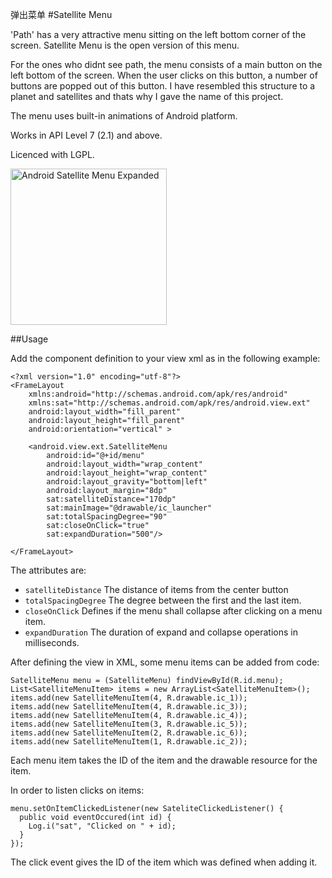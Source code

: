 弹出菜单 #Satellite Menu

'Path' has a very attractive menu sitting on the left bottom corner of the screen. Satellite Menu is the open version of this menu. 

For the ones who didnt see path, the menu consists of a main button on the left bottom of the screen. When the user clicks on this button, a number of buttons are popped out of this button. I have resembled this structure to a planet and satellites and thats why I gave the name of this project. 

The menu uses built-in animations of Android platform. 

Works in API Level 7 (2.1) and above.

Licenced with LGPL. 

<img src="http://i.imgur.com/0Igkktd.png" height="250px" title="Android Satellite Menu Expanded"/>

##Usage

Add the component definition to your view xml as in the following example:


    <?xml version="1.0" encoding="utf-8"?>
    <FrameLayout 
        xmlns:android="http://schemas.android.com/apk/res/android"
        xmlns:sat="http://schemas.android.com/apk/res/android.view.ext"
        android:layout_width="fill_parent"
        android:layout_height="fill_parent"
        android:orientation="vertical" >

        <android.view.ext.SatelliteMenu
            android:id="@+id/menu"
            android:layout_width="wrap_content"
            android:layout_height="wrap_content"
            android:layout_gravity="bottom|left" 
            android:layout_margin="8dp"
            sat:satelliteDistance="170dp"
            sat:mainImage="@drawable/ic_launcher"
            sat:totalSpacingDegree="90"
            sat:closeOnClick="true"
            sat:expandDuration="500"/>
    
    </FrameLayout>

The attributes are:

* `satelliteDistance` The distance of items from the center button
* `totalSpacingDegree` The degree between the first and the last item.
* `closeOnClick` Defines if the menu shall collapse after clicking on a menu item.
* `expandDuration` The duration of expand and collapse operations in milliseconds.

After defining the view in XML, some menu items can be added from code:


    SatelliteMenu menu = (SatelliteMenu) findViewById(R.id.menu);
    List<SatelliteMenuItem> items = new ArrayList<SatelliteMenuItem>();
    items.add(new SatelliteMenuItem(4, R.drawable.ic_1));
    items.add(new SatelliteMenuItem(4, R.drawable.ic_3));
    items.add(new SatelliteMenuItem(4, R.drawable.ic_4));
    items.add(new SatelliteMenuItem(3, R.drawable.ic_5));
    items.add(new SatelliteMenuItem(2, R.drawable.ic_6));
    items.add(new SatelliteMenuItem(1, R.drawable.ic_2));

Each menu item takes the ID of the item and the drawable resource for the item. 

In order to listen clicks on items:

    menu.setOnItemClickedListener(new SateliteClickedListener() {
      public void eventOccured(int id) {
        Log.i("sat", "Clicked on " + id);
      }
    });

The click event gives the ID of the item which was defined when adding it. 
